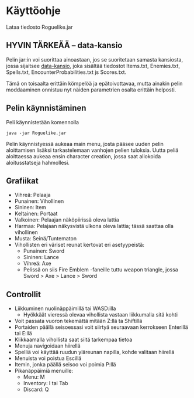 # Käyttöohje

Lataa tiedosto Roguelike.jar

## HYVIN TÄRKEÄÄ – data-kansio

Pelin jar:in voi suorittaa ainoastaan, jos se suoritetaan samasta kansiosta, jossa sijaitsee [data-kansio](https://github.com/konstakallama/otm-harjoitustyo/tree/master/Roguelike/src/main/resources/data), joka sisältää tiedostot Items.txt, Enemies.txt, Spells.txt, EncounterProbabilities.txt js Scores.txt.

Tämä on toisaalta erittäin kömpelöä ja epätoivottavaa, mutta ainakin pelin moddaaminen onnistuu nyt näiden parametrien osalta erittäin helposti.


## Pelin käynnistäminen

Peli käynnistetään komennolla 

```
java -jar Roguelike.jar
```


Pelin käynnistyessä aukeaa main menu, josta pääsee uuden pelin aloittamisen lisäksi tarkastelemaan vanhojen pelien tuloksia. Uutta peliä aloittaessa aukeaa ensin character creation, jossa saat allokoida aloitusstatseja hahmollesi.

## Grafiikat

* Vihreä: Pelaaja
* Punainen: Vihollinen
* Sininen: Item
* Keltainen: Portaat
* Valkoinen: Pelaajan näköpiirissä oleva lattia
* Harmaa: Pelajaan näkysvistä ulkona oleva lattia; tässä saattaa olla vihollinen
* Musta: Seinä/Tuntematon
* Vihollisten eri väriset reunat kertovat eri asetyypeistä:
	* Punainen: Sword
	* Sininen: Lance
	* Vihreä: Axe
	* Pelissä on siis Fire Emblem -faneille tuttu weapon triangle, jossa Sword > Axe > Lance > Sword

## Controllit

* Liikkuminen nuolinäppäimillä tai WASD:illa
	* Hyökkäät vieressä olevaa vihollista vastaan liikkumalla sitä kohti
* Voit passata vuoron tekemättä mitään Z:llä ta Shiftillä
* Portaiden päällä seisoessasi voit siirtyä seuraavaan kerrokseen Enterillä tai E:llä
* Klikkaamalla vihollista saat siitä tarkempaa tietoa
* Menuja navigoidaan hiirellä
* Spelliä voi käyttää ruudun yläreunan napilla, kohde valitaan hiirellä
* Menuista voi poistua Escillä
* Itemin, jonka päällä seisoo voi poimia P:llä
* Pikanäppäimiä menuille:
	* Menu: M
	* Inventory: I tai Tab
	* Discard: Q